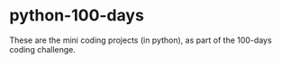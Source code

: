 # python-100-days
These are the mini coding projects (in python), as part of the 100-days coding challenge.
